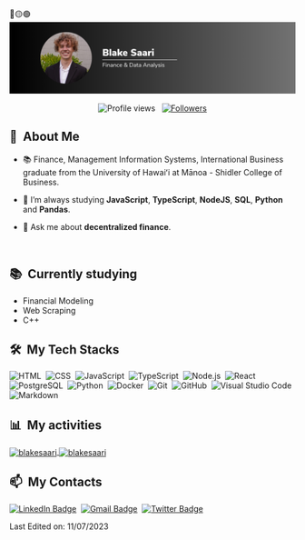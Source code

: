 <div>
🔴🟡🟢

<br>

</div>


<div align="center">
  <img src="https://github.com/blakesaari/blakesaari/blob/1037f14d973ad84a68fb4aba6e990273179eabc3/blake-banner.png" alt="Card header"/>
</div>

<p align="center">
  <img src="https://komarev.com/ghpvc/?username=blakesaari&color=blueviolet" alt="Profile views" />
  &nbsp;
  <a href="https://github.com/blakesaari?tab=followers">
    <img src="https://img.shields.io/github/followers/blakesaari?style=social" alt="Followers" />
  </a>
</p>


<div>

  ## 🧭 &nbsp;About Me

  - 📚 Finance, Management Information Systems, International Business graduate from the University of Hawaiʻi at Mānoa - Shidler College of Business.
  <!-- - 🔭 I'm currently working on <a href="#">MyJob</a> -->

  - 🌱  I’m always studying **JavaScript**, **TypeScript**, **NodeJS**, **SQL**, **Python** and **Pandas**.

  - 💬 Ask me about **decentralized finance**.

  <br>
  

</div>


<div>

  ## 📚 &nbsp;Currently studying

  - Financial Modeling
  - Web Scraping
  - C++

</div>


<div>

  ## 🛠️ &nbsp;My Tech Stacks

  ![HTML](https://img.shields.io/badge/-HTML-0D1117?style=flat&logo=HTML5)&nbsp;
  ![CSS](https://img.shields.io/badge/-CSS-0D1117?style=flat&logo=CSS3&logoColor=1572B6)&nbsp;
  ![JavaScript](https://img.shields.io/badge/-JavaScript-0D1117?style=flat&logo=javascript)&nbsp;
  ![TypeScript](https://img.shields.io/badge/-TypeScript-0D1117?style=flat&logo=typescript)&nbsp;
  ![Node.js](https://img.shields.io/badge/-Node.js-0D1117?style=flat&logo=node.js)&nbsp;
  ![React](https://img.shields.io/badge/-React-0D1117?style=flat&logo=react)&nbsp;
  ![PostgreSQL](https://img.shields.io/badge/-PostgreSQL-0D1117?style=flat&logo=postgresql)&nbsp;
  ![Python](https://img.shields.io/badge/-Python-0D1117?style=flat&logo=python)&nbsp;
  ![Docker](https://img.shields.io/badge/-Docker-0D1117?style=flat&logo=docker)&nbsp;
  ![Git](https://img.shields.io/badge/-Git-0D1117?style=flat&logo=git)&nbsp;
  ![GitHub](https://img.shields.io/badge/-GitHub-0D1117?style=flat&logo=github)&nbsp;
  ![Visual Studio Code](https://img.shields.io/badge/-VS%20Code-0D1117?style=flat&logo=visual-studio-code&logoColor=007ACC)&nbsp;
  ![Markdown](https://img.shields.io/badge/-Markdown-0D1117?style=flat&logo=markdown)

</div>


<div>

  ## 📊 &nbsp;My activities
  <a href="https://github.com/blakesaari">
    <img width=450 height=170 align="center" alt="blakesaari" src="https://github-readme-stats.vercel.app/api?username=blakesaari&theme=midnight-purple&show_icons=true&bg_color=0D1117&hide_border=true&count_private=true" />
  </a>
  <a href="https://github.com/blakesaari">
    <img align="center" alt="blakesaari" src="https://github-readme-stats.vercel.app/api/top-langs/?username=blakesaari&theme=midnight-purple&layout=compact&bg_color=0D1117&hide_border=true&count_private=true" />
  </a>
</div>

<div>

  ## 📫 &nbsp;My Contacts

  <!-- [![Portfolio Badge](https://img.shields.io/badge/-Portifolio-blueviolet?style=flat-square&logo=Portfolio&logoColor=white)](https://blakesaari.github.io/)&nbsp; -->
  [![LinkedIn Badge](https://img.shields.io/badge/-Pablo_Silva-blue?style=flat-square&logo=Linkedin&logoColor=white&link=https://www.linkedin.com/in/blakesaari/)](https://www.linkedin.com/in/blakesaari/)&nbsp;
  [![Gmail Badge](https://img.shields.io/badge/-pablo.pds100@gmail.com-red?style=flat-square&logo=Gmail&logoColor=white)](mailto:bmsaari@gmail.com)&nbsp;
  [![Twitter Badge](https://img.shields.io/badge/-blakesaari-blue?style=flat-square&logo=Twitter&logoColor=white)](https://twitter.com/blake_saari)&nbsp;

</div>


<!-- ## 📚 &nbsp;My Projects -->


Last Edited on: 11/07/2023